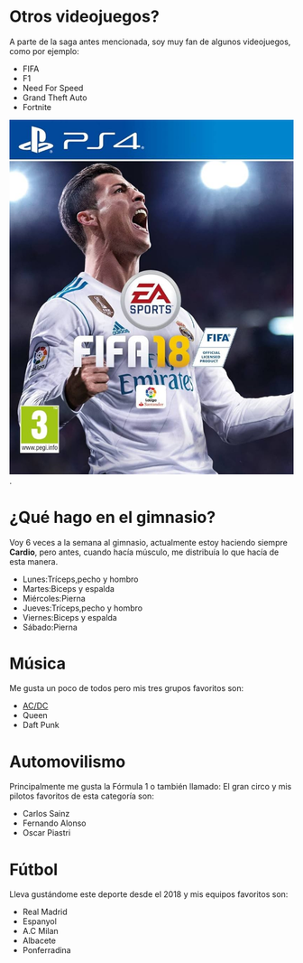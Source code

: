 # Otros videojuegos?
A parte de la saga antes mencionada, soy muy fan de algunos videojuegos, como por ejemplo:
- FIFA
- F1
- Need For Speed
- Grand Theft Auto
- Fortnite

  
![text alternatiu](71hfBf5fhSL._AC_UF894,1000_QL80_.jpg).
# ¿Qué hago en el gimnasio?
Voy 6 veces a la semana al gimnasio, actualmente estoy haciendo siempre **Cardio**, pero antes, cuando hacía músculo, me distribuía lo que hacía de esta manera.
- Lunes:Tríceps,pecho y hombro
- Martes:Biceps y espalda
- Miércoles:Pierna
- Jueves:Tríceps,pecho y hombro
- Viernes:Biceps y espalda
- Sábado:Pierna
# Música
Me gusta un poco de todos pero mis tres grupos favoritos son:
-  [AC/DC](https://www.youtube.com/channel/UCB0JSO6d5ysH2Mmqz5I9rIw)
- Queen
- Daft Punk

# Automovilismo
Principalmente me gusta la Fórmula 1 o también llamado: El gran circo
y mis pilotos favoritos de esta categoría son:
- Carlos Sainz
- Fernando Alonso
- Oscar Piastri
# Fútbol
Lleva gustándome este deporte desde el 2018 y mis equipos favoritos son:
- Real Madrid
- Espanyol
- A.C Milan
- Albacete
- Ponferradina
